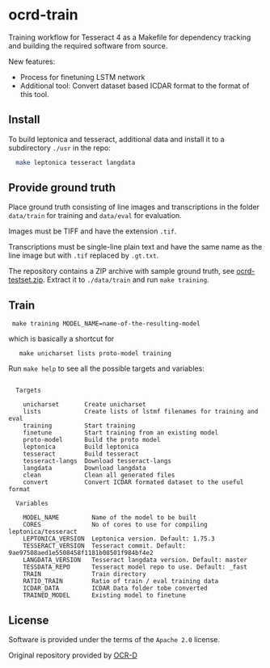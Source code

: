 # ocrd-train

Training workflow for Tesseract 4 as a Makefile for dependency tracking and building the required software from source.   

New features:  
- Process for finetuning LSTM network  
- Additional tool: Convert dataset based ICDAR format to the format of this tool.    

## Install

To build leptonica and tesseract, additional data and install it to a subdirectory `./usr` in the repo:

```sh
  make leptonica tesseract langdata
```

## Provide ground truth

Place ground truth consisting of line images and transcriptions in the folder
`data/train` for training and `data/eval` for evaluation.

Images must be TIFF and have the extension `.tif`.

Transcriptions must be single-line plain text and have the same name as the
line image but with `.tif` replaced by `.gt.txt`.

The repository contains a ZIP archive with sample ground truth, see
[ocrd-testset.zip](./ocrd-testset.zip). Extract it to `./data/train` and run
`make training`.

## Train

```
 make training MODEL_NAME=name-of-the-resulting-model
```

which is basically a shortcut for

```
   make unicharset lists proto-model training
```

Run `make help` to see all the possible targets and variables:

<!-- BEGIN-EVAL -w '```' '```' -- make help -->
```

  Targets

    unicharset       Create unicharset
    lists            Create lists of lstmf filenames for training and eval
    training         Start training
    finetune         Start training from an existing model
    proto-model      Build the proto model
    leptonica        Build leptonica
    tesseract        Build tesseract
    tesseract-langs  Download tesseract-langs
    langdata         Download langdata
    clean            Clean all generated files
    convert          Convert ICDAR formated dataset to the useful format

  Variables

    MODEL_NAME         Name of the model to be built
    CORES              No of cores to use for compiling leptonica/tesseract
    LEPTONICA_VERSION  Leptonica version. Default: 1.75.3
    TESSERACT_VERSION  Tesseract commit. Default: 9ae97508aed1e5508458f1181b08501f984bf4e2
    LANGDATA_VERSION   Tesseract langdata version. Default: master
    TESSDATA_REPO      Tesseract model repo to use. Default: _fast
    TRAIN              Train directory
    RATIO_TRAIN        Ratio of train / eval training data
    ICDAR_DATA         ICDAR Data folder tobe converted
    TRAINED_MODEL      Existing model to finetune
```

<!-- END-EVAL -->

## License

Software is provided under the terms of the `Apache 2.0` license.

Original repository provided by [OCR-D](https://github.com/OCR-D/ocrd-train)
